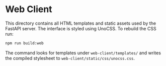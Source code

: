 # Web Client

This directory contains all HTML templates and static assets used by the
FastAPI server. The interface is styled using UnoCSS. To rebuild the CSS run:

```bash
npm run build:web
```

The command looks for templates under `web-client/templates/` and writes the
compiled stylesheet to `web-client/static/css/unocss.css`.
